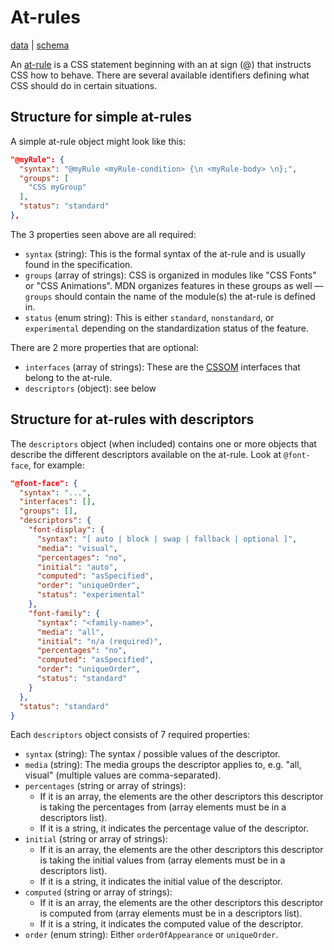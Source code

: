 # At-rules

[data](https://github.com/mdn/data/blob/master/css/at-rules.json) |
[schema](https://github.com/mdn/data/blob/master/css/at-rules.schema.json)

An [at-rule](https://developer.mozilla.org/en-US/docs/Web/CSS/At-rule) is a CSS statement beginning with an at sign (@) that instructs CSS how to behave. There are several available identifiers defining what CSS should do in certain situations.

## Structure for simple at-rules

A simple at-rule object might look like this:

```json
"@myRule": {
  "syntax": "@myRule <myRule-condition> {\n <myRule-body> \n};",
  "groups": [
    "CSS myGroup"
  ],
  "status": "standard"
},
```

The 3 properties seen above are all required:

* `syntax` (string): This is the formal syntax of the at-rule and is usually found in the specification.
* `groups` (array of strings): CSS is organized in modules like "CSS Fonts" or "CSS Animations". MDN organizes features in these groups as well — `groups` should contain the name of the module(s) the at-rule is defined in.
* `status` (enum string): This is either `standard`, `nonstandard`, or `experimental` depending on the standardization status of the feature.

There are 2 more properties that are optional:
* `interfaces` (array of strings): These are the [CSSOM](https://developer.mozilla.org/en-US/docs/Web/API/CSS_Object_Model) interfaces that belong to the at-rule.
* `descriptors` (object): see below

## Structure for at-rules with descriptors

The `descriptors` object (when included) contains one or more objects that describe the different descriptors available on the at-rule. Look at `@font-face`, for example:

```json
"@font-face": {
  "syntax": "...",
  "interfaces": [],
  "groups": [],
  "descriptors": {
    "font-display": {
      "syntax": "[ auto | block | swap | fallback | optional ]",
      "media": "visual",
      "percentages": "no",
      "initial": "auto",
      "computed": "asSpecified",
      "order": "uniqueOrder",
      "status": "experimental"
    },
    "font-family": {
      "syntax": "<family-name>",
      "media": "all",
      "initial": "n/a (required)",
      "percentages": "no",
      "computed": "asSpecified",
      "order": "uniqueOrder",
      "status": "standard"
    }
  },
  "status": "standard"
}
```

Each `descriptors` object consists of 7 required properties:
* `syntax` (string): The syntax / possible values of the descriptor.
* `media` (string): The media groups the descriptor applies to, e.g. "all, visual" (multiple values are comma-separated).
* `percentages` (string or array of strings):
  * If it is an array, the elements are the other descriptors this descriptor is taking the percentages from (array elements must be in a descriptors list).
  * If it is a string, it indicates the percentage value of the descriptor.
* `initial` (string or array of strings):
  * If it is an array, the elements are the other descriptors this descriptor is taking the initial values from (array elements must be in a descriptors list).
  * If it is a string, it indicates the initial value of the descriptor.
* `computed` (string or array of strings):
  * If it is an array, the elements are the other descriptors this descriptor is computed from (array elements must be in a descriptors list).
  * If it is a string, it indicates the computed value of the descriptor.
* `order` (enum string): Either `orderOfAppearance` or `uniqueOrder`.
